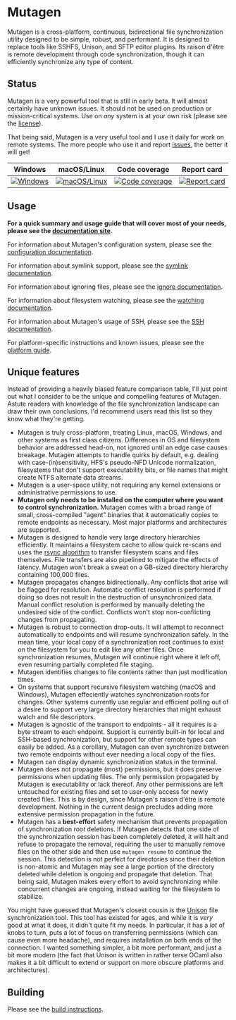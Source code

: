 # Mutagen

Mutagen is a cross-platform, continuous, bidirectional file synchronization
utility designed to be simple, robust, and performant. It is designed to replace
tools like SSHFS, Unison, and SFTP editor plugins. Its raison d'être is remote
development through code synchronization, though it can efficiently synchronize
any type of content.


## Status

Mutagen is a very powerful tool that is still in early beta. It will almost
certainly have unknown issues. It should not be used on production or
mission-critical systems. Use on *any* system is at your own risk (please see
the [license](https://github.com/havoc-io/mutagen/blob/master/LICENSE.md)).

That being said, Mutagen is a very useful tool and I use it daily for work on
remote systems. The more people who use it and report
[issues](https://github.com/havoc-io/mutagen/issues), the better it will get!

| Windows                           | macOS/Linux                                   | Code coverage                           | Report card                           |
| :-------------------------------: | :-------------------------------------------: | :-------------------------------------: | :-----------------------------------: |
| [![Windows][win-badge]][win-link] | [![macOS/Linux][mac-lin-badge]][mac-lin-link] | [![Code coverage][cov-badge]][cov-link] | [![Report card][rc-badge]][rc-link]   |

[win-badge]: https://ci.appveyor.com/api/projects/status/qywidv5a1vf7g3b5/branch/master?svg=true "Windows build status"
[win-link]:  https://ci.appveyor.com/project/havoc-io/mutagen/branch/master "Windows build status"
[mac-lin-badge]: https://travis-ci.org/havoc-io/mutagen.svg?branch=master "macOS/Linux build status"
[mac-lin-link]:  https://travis-ci.org/havoc-io/mutagen "macOS/Linux build status"
[cov-badge]: https://codecov.io/gh/havoc-io/mutagen/branch/master/graph/badge.svg "Code coverage status"
[cov-link]: https://codecov.io/gh/havoc-io/mutagen/tree/master/pkg "Code coverage status"
[rc-badge]: https://goreportcard.com/badge/github.com/havoc-io/mutagen "Report card status"
[rc-link]: https://goreportcard.com/report/github.com/havoc-io/mutagen "Report card status"


## Usage

**For a quick summary and usage guide that will cover most of your needs, please
see the [documentation site](https://mutagen.io).**

For information about Mutagen's configuration system, please see the
[configuration documentation](doc/configuration.md).

For information about symlink support, please see the
[symlink documentation](doc/symlinks.md).

For information about ignoring files, please see the
[ignore documentation](doc/ignores.md).

For information about filesystem watching, please see the
[watching documentation](doc/watching.md).

For information about Mutagen's usage of SSH, please see the
[SSH documentation](doc/ssh.md).

For platform-specific instructions and known issues, please see the
[platform guide](doc/platforms.md).


## Unique features

Instead of providing a heavily biased feature comparison table, I'll just point
out what I consider to be the unique and compelling features of Mutagen. Astute
readers with knowledge of the file synchronization landscape can draw their own
conclusions. I'd recommend users read this list so they know what they're
getting.

- Mutagen is truly cross-platform, treating Linux, macOS, Windows, and other
  systems as first class citizens. Differences in OS and filesystem behavior are
  addressed head-on, not ignored until an edge case causes breakage. Mutagen
  attempts to handle quirks by default, e.g. dealing with case-(in)sensitivity,
  HFS's pseudo-NFD Unicode normalization, filesystems that don't support
  executability bits, or file names that might create NTFS alternate data
  streams.
- Mutagen is a user-space utility, not requiring any kernel extensions or
  administrative permissions to use.
- **Mutagen only needs to be installed on the computer where you want to control
  synchronization.** Mutagen comes with a broad range of small, cross-compiled
  "agent" binaries that it automatically copies to remote endpoints as
  necessary. Most major platforms and architectures are supported.
- Mutagen is designed to handle very large directory hierarchies efficiently. It
  maintains a filesystem cache to allow quick re-scans and uses the
  [rsync algorithm](https://rsync.samba.org/tech_report/) to transfer filesystem
  scans and files themselves. File transfers are also pipelined to mitigate the
  effects of latency. Mutagen won't break a sweat on a GB-sized directory
  hierarchy containing 100,000 files.
- Mutagen propagates changes bidirectionally. Any conflicts that arise will be
  flagged for resolution. Automatic conflict resolution is performed if doing so
  does not result in the destruction of unsynchronized data. Manual conflict
  resolution is performed by manually deleting the undesired side of the
  conflict. Conflicts won't stop non-conflicting changes from propagating.
- Mutagen is robust to connection drop-outs. It will attempt to reconnect
  automatically to endpoints and will resume synchronization safely. In the mean
  time, your local copy of a synchronization root continues to exist on the
  filesystem for you to edit like any other files. Once synchronization resumes,
  Mutagen will continue right where it left off, even resuming partially
  completed file staging.
- Mutagen identifies changes to file contents rather than just modification
  times.
- On systems that support recursive filesystem watching (macOS and Windows),
  Mutagen effeciently watches synchronization roots for changes. Other systems
  currently use regular and efficient polling out of a desire to support very
  large directory hierarchies that might exhaust watch and file descriptors.
- Mutagen is agnostic of the transport to endpoints - all it requires is a byte
  stream to each endpoint. Support is currently built-in for local and SSH-based
  synchronization, but support for other remote types can easily be added. As a
  corollary, Mutagen can even synchronize between two remote endpoints without
  ever needing a local copy of the files.
- Mutagen can display dynamic synchronization status in the terminal.
- Mutagen does not propagate (most) permissions, but it does preserve
  permissions when updating files. The only permission propagated by Mutagen is
  executability or lack thereof. Any other permissions are left untouched for
  existing files and set to user-only access for newly created files. This is by
  design, since Mutagen's raison d'être is remote development. Nothing in the
  current design precludes adding more extensive permission propagation in the
  future.
- Mutagen has a **best-effort** safety mechanism that prevents propagation of
  synchronization *root* deletions. If Mutagen detects that one side of the
  synchronization session has been completely deleted, it will halt and refuse
  to propagate the removal, requiring the user to manually remove files on the
  other side and then use `mutagen resume` to continue the session. This
  detection is not perfect for directories since their deletion is non-atomic
  and Mutagen may see a large portion of the directory deleted while deletion is
  ongoing and propagate that deletion. That being said, Mutagen makes every
  effort to avoid synchronizing while concurrent changes are ongoing, instead
  waiting for the filesystem to stabilize.

You might have guessed that Mutagen's closest cousin is the
[Unison](http://www.cis.upenn.edu/~bcpierce/unison) file synchronization tool.
This tool has existed for ages, and while it is *very* good at what it does, it
didn't quite fit my needs. In particular, it has a *lot* of knobs to turn, puts
a lot of focus on transferring permissions (which can cause even more headache),
and requires installation on both ends of the connection. I wanted something
simpler, a bit more performant, and just a bit more modern (the fact that Unison
is written in rather terse OCaml also makes it a bit difficult to extend or
support on more obscure platforms and architectures).


## Building

Please see the [build instructions](doc/building.md).
